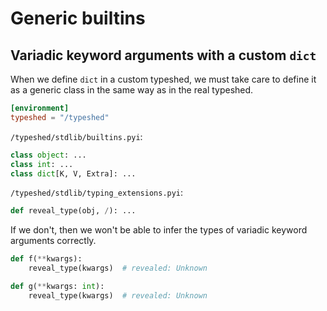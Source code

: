 # Generic builtins

## Variadic keyword arguments with a custom `dict`

When we define `dict` in a custom typeshed, we must take care to define it as a generic class in the
same way as in the real typeshed.

```toml
[environment]
typeshed = "/typeshed"
```

`/typeshed/stdlib/builtins.pyi`:

```pyi
class object: ...
class int: ...
class dict[K, V, Extra]: ...
```

`/typeshed/stdlib/typing_extensions.pyi`:

```pyi
def reveal_type(obj, /): ...
```

If we don't, then we won't be able to infer the types of variadic keyword arguments correctly.

```py
def f(**kwargs):
    reveal_type(kwargs)  # revealed: Unknown

def g(**kwargs: int):
    reveal_type(kwargs)  # revealed: Unknown
```
